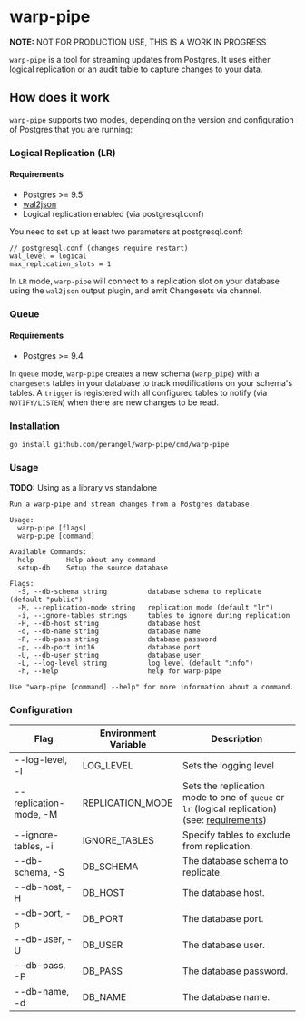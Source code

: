 # warp-pipe

**NOTE:** NOT FOR PRODUCTION USE, THIS IS A WORK IN PROGRESS

`warp-pipe` is a tool for streaming updates from Postgres. It uses either logical
replication or an audit table to capture changes to your data.

## How does it work

`warp-pipe` supports two modes, depending on the version and configuration of Postgres that you are running:

### Logical Replication (LR)

#### Requirements

* Postgres >= 9.5
* [wal2json](https://github.com/eulerto/wal2json) 
* Logical replication enabled (via postgresql.conf)

You need to set up at least two parameters at postgresql.conf:

```shell
// postgresql.conf (changes require restart)
wal_level = logical
max_replication_slots = 1
```

In `LR` mode, `warp-pipe` will connect to a replication slot on your database using the `wal2json` output plugin, and emit Changesets via channel.

### Queue

#### Requirements

* Postgres >= 9.4

In `queue` mode, `warp-pipe` creates a new schema (`warp_pipe`) with a `changesets` tables in your database to track modifications on your schema's tables. A `trigger` is registered with all configured tables to notify (via `NOTIFY/LISTEN`) when there are new changes to be read.

### Installation

```shell
go install github.com/perangel/warp-pipe/cmd/warp-pipe
```

### Usage

**TODO:** Using as a library vs standalone

```text
Run a warp-pipe and stream changes from a Postgres database.

Usage:
  warp-pipe [flags]
  warp-pipe [command]

Available Commands:
  help        Help about any command
  setup-db    Setup the source database

Flags:
  -S, --db-schema string          database schema to replicate (default "public")
  -M, --replication-mode string   replication mode (default "lr")
  -i, --ignore-tables strings     tables to ignore during replication
  -H, --db-host string            database host
  -d, --db-name string            database name
  -P, --db-pass string            database password
  -p, --db-port int16             database port
  -U, --db-user string            database user
  -L, --log-level string          log level (default "info")
  -h, --help                      help for warp-pipe

Use "warp-pipe [command] --help" for more information about a command.
```

### Configuration

 Flag | Environment Variable | Description
------|----------------------|------------
--log-level, -l | LOG_LEVEL | Sets the logging level
--replication-mode, -M | REPLICATION_MODE | Sets the replication mode to one of `queue` or `lr` (logical replication) (see: [requirements](#requirements))
--ignore-tables, -i | IGNORE_TABLES | Specify tables to exclude from replication.
--db-schema, -S | DB_SCHEMA | The database schema to replicate.
--db-host, -H | DB_HOST | The database host.
--db-port, -p | DB_PORT | The database port.
--db-user, -U | DB_USER | The database user.
--db-pass, -P | DB_PASS | The database password.
--db-name, -d | DB_NAME | The database name.
